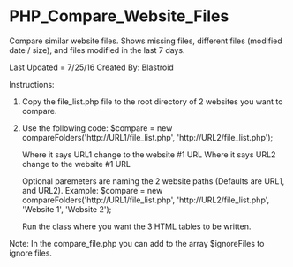 # PHP_Compare_Website_Files
Compare similar website files. Shows missing files, different files (modified date / size), and files modified in the last 7 days.

Last Updated = 7/25/16
Created By: Blastroid

Instructions:
1. Copy the file_list.php file to the root directory of 2 websites you want to compare.

2. Use the following code:
	$compare = new compareFolders('http://URL1/file_list.php', 'http://URL2/file_list.php');
	
	Where it says URL1 change to the website #1 URL
	Where it says URL2 change to the website #1 URL
	
	Optional paremeters are naming the 2 website paths (Defaults are URL1, and URL2). Example:
		$compare = new compareFolders('http://URL1/file_list.php', 'http://URL2/file_list.php', 'Website 1', 'Website 2');
	
	Run the class where you want the 3 HTML tables to be written.

Note: In the compare_file.php you can add to the array $ignoreFiles to ignore files.

